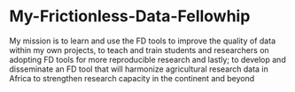 # My-Frictionless-Data-Fellowhip
My mission is to learn and use the FD tools to improve the quality of data within my own projects, to teach and train students and researchers on adopting FD tools for more reproducible research and lastly; to develop and disseminate an FD tool that will harmonize agricultural research data in Africa to strengthen research capacity in the continent and beyond
